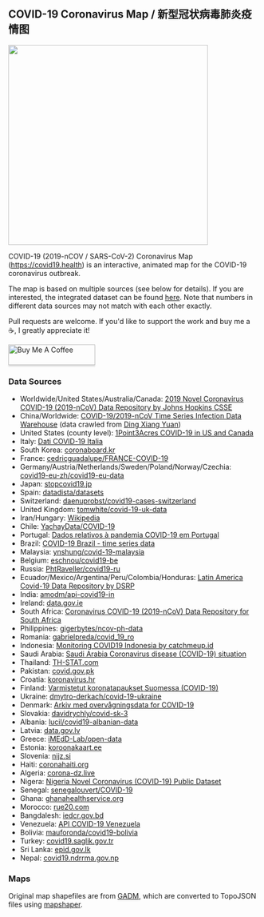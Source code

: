 ## COVID-19 Coronavirus Map / 新型冠状病毒肺炎疫情图

<img src="https://raw.githubusercontent.com/stevenliuyi/covid19/master/public/cover.png" width="400" />

COVID-19 (2019-nCOV / SARS-CoV-2) Coronavirus Map (https://covid19.health) is an interactive, animated map for the COVID-19 coronavirus outbreak.

The map is based on multiple sources (see below for details). If you are interested, the integrated dataset can be found [here](https://github.com/stevenliuyi/covid19/blob/master/public/data/all.json). Note that numbers in different data sources may not match with each other exactly.

Pull requests are welcome. If you'd like to support the work and buy me a ☕, I greatly appreciate it!

<a href="https://www.buymeacoffee.com/stevenliuyi" target="_blank"><img src="https://www.buymeacoffee.com/assets/img/custom_images/orange_img.png" alt="Buy Me A Coffee" style="height: 41px !important;width: 174px !important;box-shadow: 0px 3px 2px 0px rgba(190, 190, 190, 0.5) !important;-webkit-box-shadow: 0px 3px 2px 0px rgba(190, 190, 190, 0.5) !important;" ></a>

### Data Sources
- Worldwide/United States/Australia/Canada: [2019 Novel Coronavirus COVID-19 (2019-nCoV) Data Repository by Johns Hopkins CSSE](https://github.com/CSSEGISandData/COVID-19)
- China/Worldwide: [COVID-19/2019-nCoV Time Series Infection Data Warehouse](https://github.com/BlankerL/DXY-COVID-19-Data) (data crawled from [Ding Xiang Yuan](https://ncov.dxy.cn/ncovh5/view/pneumonia))
- United States (county level): [1Point3Acres COVID-19 in US and Canada](https://coronavirus.1point3acres.com/en)
- Italy: [Dati COVID-19 Italia](https://github.com/pcm-dpc/COVID-19)
- South Korea: [coronaboard.kr](https://github.com/jooeungen/coronaboard_kr)
- France: [cedricguadalupe/FRANCE-COVID-19](https://github.com/cedricguadalupe/FRANCE-COVID-19)
- Germany/Austria/Netherlands/Sweden/Poland/Norway/Czechia: [covid19-eu-zh/covid19-eu-data](https://github.com/covid19-eu-zh/covid19-eu-data)
- Japan: [stopcovid19.jp](https://www.stopcovid19.jp/)
- Spain: [datadista/datasets](https://github.com/datadista/datasets)
- Switzerland: [daenuprobst/covid19-cases-switzerland](https://github.com/daenuprobst/covid19-cases-switzerland)
- United Kingdom: [tomwhite/covid-19-uk-data](https://github.com/tomwhite/covid-19-uk-data)
- Iran/Hungary: [Wikipedia](https://en.wikipedia.org/wiki/Template:2019%E2%80%9320_coronavirus_pandemic_data)
- Chile: [YachayData/COVID-19](https://github.com/YachayData/COVID-19)
- Portugal: [Dados relativos à pandemia COVID-19 em Portugal](https://github.com/dssg-pt/covid19pt-data)
- Brazil: [COVID-19 Brazil - time series data](https://github.com/elhenrico/covid19-Brazil-timeseries)
- Malaysia: [ynshung/covid-19-malaysia](https://github.com/ynshung/covid-19-malaysia)
- Belgium: [eschnou/covid19-be](https://github.com/eschnou/covid19-be)
- Russia: [PhtRaveller/covid19-ru](https://github.com/PhtRaveller/covid19-ru)
- Ecuador/Mexico/Argentina/Peru/Colombia/Honduras: [Latin America Covid-19 Data Repository by DSRP](https://github.com/DataScienceResearchPeru/covid-19_latinoamerica)
- India: [amodm/api-covid19-in](https://github.com/amodm/api-covid19-in)
- Ireland: [data.gov.ie](https://data.gov.ie/dataset/covid19countystatisticshpscireland)
- South Africa: [Coronavirus COVID-19 (2019-nCoV) Data Repository for South Africa](https://github.com/dsfsi/covid19za)
- Philippines: [gigerbytes/ncov-ph-data](https://github.com/gigerbytes/ncov-ph-data)
- Romania: [gabrielpreda/covid_19_ro](https://github.com/gabrielpreda/covid_19_ro)
- Indonesia: [Monitoring COVID19 Indonesia by catchmeup.id](https://docs.google.com/spreadsheets/d/1sgiz8x71QyIVJZQguYtG9n6xBEKdM4fXuDs_d8zKOmY/htmlview#)
- Saudi Arabia: [Saudi Arabia Coronavirus disease (COVID-19) situation](https://datasource.kapsarc.org/explore/dataset/saudi-arabia-coronavirus-disease-covid-19-situation/)
- Thailand: [TH-STAT.com](https://covid19.th-stat.com/)
- Pakistan: [covid.gov.pk](http://covid.gov.pk/stats/pakistan)
- Croatia: [koronavirus.hr](https://www.koronavirus.hr/)
- Finland: [Varmistetut koronatapaukset Suomessa (COVID-19)](https://thl.fi/fi/tilastot-ja-data/aineistot-ja-palvelut/avoin-data/varmistetut-koronatapaukset-suomessa-covid-19-)
- Ukraine: [dmytro-derkach/covid-19-ukraine](https://github.com/dmytro-derkach/covid-19-ukraine)
- Denmark: [Arkiv med overvågningsdata for COVID-19](https://www.ssi.dk/sygdomme-beredskab-og-forskning/sygdomsovervaagning/c/covid19-overvaagning/arkiv-med-overvaagningsdata-for-covid19)
- Slovakia: [davidrychly/covid-sk-3](https://apify.com/davidrychly/covid-sk-3)
- Albania: [lucil/covid19-albanian-data](https://github.com/lucil/covid19-albanian-data)
- Latvia: [data.gov.lv](https://data.gov.lv/dati/lv/dataset/covid-19-pa-adm-terit)
- Greece: [iMEdD-Lab/open-data](https://github.com/iMEdD-Lab/open-data)
- Estonia: [koroonakaart.ee](https://github.com/okestonia/koroonakaart)
- Slovenia: [nijz.si](https://www.nijz.si/sl/dnevno-spremljanje-okuzb-s-sars-cov-2-covid-19)
- Haiti: [coronahaiti.org](https://www.coronahaiti.org/)
- Algeria: [corona-dz.live](https://api.corona-dz.live/)
- Nigera: [Nigeria Novel Coronavirus (COVID-19) Public Dataset](https://github.com/Kamparia/nigeria-covid19-data)
- Senegal: [senegalouvert/COVID-19](https://github.com/senegalouvert/COVID-19)
- Ghana: [ghanahealthservice.org](https://www.ghanahealthservice.org/covid19/)
- Morocco: [rue20.com](https://covid.rue20.com/)
- Bangdalesh: [iedcr.gov.bd](http://iedcr.gov.bd/)
- Venezuela: [API COVID-19 Venezuela](https://covid19.patria.org.ve/api-covid-19-venezuela/)
- Bolivia: [mauforonda/covid19-bolivia](https://github.com/mauforonda/covid19-bolivia)
- Turkey: [covid19.saglik.gov.tr](https://covid19.saglik.gov.tr/)
- Sri Lanka: [epid.gov.lk](http://epid.gov.lk/)
- Nepal: [covid19.ndrrma.gov.np](https://covid19.ndrrma.gov.np/)

### Maps
Original map shapefiles are from [GADM](https://gadm.org/), which are converted to TopoJSON files using [mapshaper](https://github.com/mbloch/mapshaper).